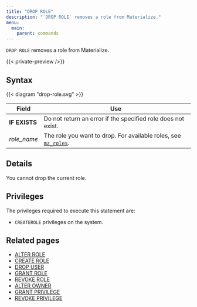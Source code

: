 ```yaml
---
title: "DROP ROLE"
description: "`DROP ROLE` removes a role from Materialize."
menu:
  main:
    parent: commands
---
```


`DROP ROLE` removes a role from Materialize.

{{< private-preview />}}

## Syntax

{{< diagram "drop-role.svg" >}}

Field | Use
------|-----
**IF EXISTS** | Do not return an error if the specified role does not exist.
_role_name_ | The role you want to drop. For available roles, see [`mz_roles`](/sql/system-catalog/mz_catalog#mz_roles).

## Details

You cannot drop the current role.

## Privileges

The privileges required to execute this statement are:

- `CREATEROLE` privileges on the system.

## Related pages

- [ALTER ROLE](../alter-role)
- [CREATE ROLE](../create-role)
- [DROP USER](../drop-user)
- [GRANT ROLE](../grant-role)
- [REVOKE ROLE](../revoke-role)
- [ALTER OWNER](../alter-owner)
- [GRANT PRIVILEGE](../grant-privilege)
- [REVOKE PRIVILEGE](../revoke-privilege)
